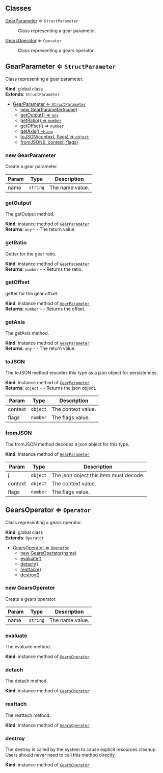 ## Classes

<dl>
<dt><a href="#GearParameter">GearParameter</a> ⇐ <code>StructParameter</code></dt>
<dd><p>Class representing a gear parameter.</p>
</dd>
<dt><a href="#GearsOperator">GearsOperator</a> ⇐ <code>Operator</code></dt>
<dd><p>Class representing a gears operator.</p>
</dd>
</dl>

<a name="GearParameter"></a>

## GearParameter ⇐ <code>StructParameter</code>
Class representing a gear parameter.

**Kind**: global class  
**Extends**: <code>StructParameter</code>  

* [GearParameter ⇐ <code>StructParameter</code>](#GearParameter)
    * [new GearParameter(name)](#new-GearParameter)
    * [getOutput() ⇒ <code>any</code>](#getOutput)
    * [getRatio() ⇒ <code>number</code>](#getRatio)
    * [getOffset() ⇒ <code>number</code>](#getOffset)
    * [getAxis() ⇒ <code>any</code>](#getAxis)
    * [toJSON(context, flags) ⇒ <code>object</code>](#toJSON)
    * [fromJSON(j, context, flags)](#fromJSON)

<a name="new_GearParameter_new"></a>

### new GearParameter
Create a gear parameter.


| Param | Type | Description |
| --- | --- | --- |
| name | <code>string</code> | The name value. |

<a name="GearParameter+getOutput"></a>

### getOutput
The getOutput method.

**Kind**: instance method of [<code>GearParameter</code>](#GearParameter)  
**Returns**: <code>any</code> - - The return value.  
<a name="GearParameter+getRatio"></a>

### getRatio
Getter for the gear ratio.

**Kind**: instance method of [<code>GearParameter</code>](#GearParameter)  
**Returns**: <code>number</code> - - Returns the ratio.  
<a name="GearParameter+getOffset"></a>

### getOffset
getter for the gear offset.

**Kind**: instance method of [<code>GearParameter</code>](#GearParameter)  
**Returns**: <code>number</code> - - Returns the offset.  
<a name="GearParameter+getAxis"></a>

### getAxis
The getAxis method.

**Kind**: instance method of [<code>GearParameter</code>](#GearParameter)  
**Returns**: <code>any</code> - - The return value.  
<a name="GearParameter+toJSON"></a>

### toJSON
The toJSON method encodes this type as a json object for persistences.

**Kind**: instance method of [<code>GearParameter</code>](#GearParameter)  
**Returns**: <code>object</code> - - Returns the json object.  

| Param | Type | Description |
| --- | --- | --- |
| context | <code>object</code> | The context value. |
| flags | <code>number</code> | The flags value. |

<a name="GearParameter+fromJSON"></a>

### fromJSON
The fromJSON method decodes a json object for this type.

**Kind**: instance method of [<code>GearParameter</code>](#GearParameter)  

| Param | Type | Description |
| --- | --- | --- |
| j | <code>object</code> | The json object this item must decode. |
| context | <code>object</code> | The context value. |
| flags | <code>number</code> | The flags value. |

<a name="GearsOperator"></a>

## GearsOperator ⇐ <code>Operator</code>
Class representing a gears operator.

**Kind**: global class  
**Extends**: <code>Operator</code>  

* [GearsOperator ⇐ <code>Operator</code>](#GearsOperator)
    * [new GearsOperator(name)](#new-GearsOperator)
    * [evaluate()](#evaluate)
    * [detach()](#detach)
    * [reattach()](#reattach)
    * [destroy()](#destroy)

<a name="new_GearsOperator_new"></a>

### new GearsOperator
Create a gears operator.


| Param | Type | Description |
| --- | --- | --- |
| name | <code>string</code> | The name value. |

<a name="GearsOperator+evaluate"></a>

### evaluate
The evaluate method.

**Kind**: instance method of [<code>GearsOperator</code>](#GearsOperator)  
<a name="GearsOperator+detach"></a>

### detach
The detach method.

**Kind**: instance method of [<code>GearsOperator</code>](#GearsOperator)  
<a name="GearsOperator+reattach"></a>

### reattach
The reattach method.

**Kind**: instance method of [<code>GearsOperator</code>](#GearsOperator)  
<a name="GearsOperator+destroy"></a>

### destroy
The destroy is called by the system to cause explicit resources cleanup.Users should never need to call this method directly.

**Kind**: instance method of [<code>GearsOperator</code>](#GearsOperator)  
